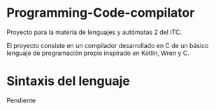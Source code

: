# Programming-Code-compilator
Proyecto para la materia de lenguajes y autómatas 2 del ITC.

El proyecto consiste en un compilador desarrollado en C de un básico lenguaje de programación propio inspirado en Kotlin, Wren y C.

# Sintaxis del lenguaje
Pendiente
